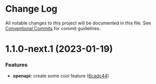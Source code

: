 # Change Log

All notable changes to this project will be documented in this file.
See [Conventional Commits](https://conventionalcommits.org) for commit guidelines.

# 1.1.0-next.1 (2023-01-19)


### Features

* **openapi:** create some cool feature ([6cadc44](https://github.com/omermorad/openapi-monorepo-ci/commit/6cadc4412fb5e36be5a7d942497afa80f622857f))
